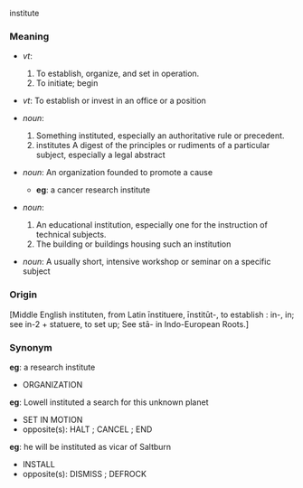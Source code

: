 institute
### Meaning
+ _vt_:
   1. To establish, organize, and set in operation.
   2. To initiate; begin
+ _vt_: To establish or invest in an office or a position

+ _noun_:
   1. Something instituted, especially an authoritative rule or precedent.
   2. institutes A digest of the principles or rudiments of a particular subject, especially a legal abstract
+ _noun_: An organization founded to promote a cause
    + __eg__: a cancer research institute
+ _noun_:
   1. An educational institution, especially one for the instruction of technical subjects.
   2. The building or buildings housing such an institution
+ _noun_: A usually short, intensive workshop or seminar on a specific subject

### Origin

[Middle English instituten, from Latin īnstituere, īnstitūt-, to establish : in-, in; see in-2 + statuere, to set up; See stā- in Indo-European Roots.]

### Synonym

__eg__: a research institute

+ ORGANIZATION

__eg__: Lowell instituted a search for this unknown planet

+ SET IN MOTION
+ opposite(s): HALT ; CANCEL ; END

__eg__: he will be instituted as vicar of Saltburn

+ INSTALL
+ opposite(s): DISMISS ; DEFROCK


